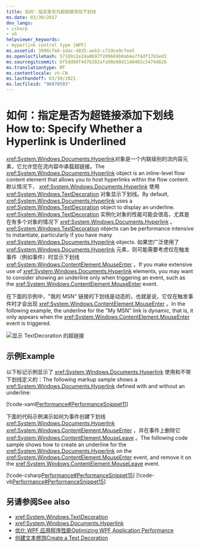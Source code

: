```yaml
---
title: 如何：指定是否为超链接添加下划线
ms.date: 03/30/2017
dev_langs:
- csharp
- vb
helpviewer_keywords:
- Hyperlink control type [WPF]
ms.assetid: 3996cfe6-1dac-4835-aeb3-c719ce9cfee5
ms.openlocfilehash: 5718912e24a0697f209669b0ab4e7f4df1765ed3
ms.sourcegitcommit: bf5dd80f4d7b202afa90e90d1148402c5474d826
ms.translationtype: MT
ms.contentlocale: zh-CN
ms.lasthandoff: 03/30/2021
ms.locfileid: "96970593"
---
```

# <a name="how-to-specify-whether-a-hyperlink-is-underlined"></a><span data-ttu-id="fa291-102">如何：指定是否为超链接添加下划线</span><span class="sxs-lookup"><span data-stu-id="fa291-102">How to: Specify Whether a Hyperlink is Underlined</span></span>
<span data-ttu-id="fa291-103"><xref:System.Windows.Documents.Hyperlink>对象是一个内联级别的流内容元素，它允许您在流内容中承载超链接。</span><span class="sxs-lookup"><span data-stu-id="fa291-103">The <xref:System.Windows.Documents.Hyperlink> object is an inline-level flow content element that allows you to host hyperlinks within the flow content.</span></span> <span data-ttu-id="fa291-104">默认情况下， <xref:System.Windows.Documents.Hyperlink> 使用 <xref:System.Windows.TextDecoration> 对象显示下划线。</span><span class="sxs-lookup"><span data-stu-id="fa291-104">By default, <xref:System.Windows.Documents.Hyperlink> uses a <xref:System.Windows.TextDecoration> object to display an underline.</span></span> <span data-ttu-id="fa291-105"><xref:System.Windows.TextDecoration> 实例化对象的性能可能会很高，尤其是在有多个对象的情况下 <xref:System.Windows.Documents.Hyperlink> 。</span><span class="sxs-lookup"><span data-stu-id="fa291-105"><xref:System.Windows.TextDecoration> objects can be performance intensive to instantiate, particularly if you have many <xref:System.Windows.Documents.Hyperlink> objects.</span></span> <span data-ttu-id="fa291-106">如果您广泛使用了 <xref:System.Windows.Documents.Hyperlink> 元素，则可能需要考虑仅在触发事件（例如事件）时显示下划线 <xref:System.Windows.ContentElement.MouseEnter> 。</span><span class="sxs-lookup"><span data-stu-id="fa291-106">If you make extensive use of <xref:System.Windows.Documents.Hyperlink> elements, you may want to consider showing an underline only when triggering an event, such as the <xref:System.Windows.ContentElement.MouseEnter> event.</span></span>  
  
 <span data-ttu-id="fa291-107">在下面的示例中，"我的 MSN" 链接的下划线是动态的，也就是说，它仅在触发事件时才会出现 <xref:System.Windows.ContentElement.MouseEnter> 。</span><span class="sxs-lookup"><span data-stu-id="fa291-107">In the following example, the underline for the "My MSN" link is dynamic, that is, it only appears when the <xref:System.Windows.ContentElement.MouseEnter> event is triggered.</span></span>  
  
  ![显示 TextDecoration 的超链接](./media/how-to-specify-whether-a-hyperlink-is-underlined/text-decorations-hyperlinks.png)  

## <a name="example"></a><span data-ttu-id="fa291-109">示例</span><span class="sxs-lookup"><span data-stu-id="fa291-109">Example</span></span>  
 <span data-ttu-id="fa291-110">以下标记示例显示了 <xref:System.Windows.Documents.Hyperlink> 使用和不带下划线定义的：</span><span class="sxs-lookup"><span data-stu-id="fa291-110">The following markup sample shows a <xref:System.Windows.Documents.Hyperlink> defined with and without an underline:</span></span>  
  
 [!code-xaml[Performance#PerformanceSnippet11](~/samples/snippets/csharp/VS_Snippets_Wpf/Performance/CSharp/Hyperlink.xaml#performancesnippet11)]  
  
 <span data-ttu-id="fa291-111">下面的代码示例演示如何为事件创建下划线 <xref:System.Windows.Documents.Hyperlink> <xref:System.Windows.ContentElement.MouseEnter> ，并在事件上删除它 <xref:System.Windows.ContentElement.MouseLeave> 。</span><span class="sxs-lookup"><span data-stu-id="fa291-111">The following code sample shows how to create an underline for the <xref:System.Windows.Documents.Hyperlink> on the <xref:System.Windows.ContentElement.MouseEnter> event, and remove it on the <xref:System.Windows.ContentElement.MouseLeave> event.</span></span>  
  
 [!code-csharp[Performance#PerformanceSnippet15](~/samples/snippets/csharp/VS_Snippets_Wpf/Performance/CSharp/Hyperlink.xaml.cs#performancesnippet15)]
 [!code-vb[Performance#PerformanceSnippet15](~/samples/snippets/visualbasic/VS_Snippets_Wpf/Performance/visualbasic/hyperlink.xaml.vb#performancesnippet15)]  
  
## <a name="see-also"></a><span data-ttu-id="fa291-112">另请参阅</span><span class="sxs-lookup"><span data-stu-id="fa291-112">See also</span></span>

- <xref:System.Windows.TextDecoration>
- <xref:System.Windows.Documents.Hyperlink>
- [<span data-ttu-id="fa291-113">优化 WPF 应用程序性能</span><span class="sxs-lookup"><span data-stu-id="fa291-113">Optimizing WPF Application Performance</span></span>](optimizing-wpf-application-performance.md)
- [<span data-ttu-id="fa291-114">创建文本修饰</span><span class="sxs-lookup"><span data-stu-id="fa291-114">Create a Text Decoration</span></span>](how-to-create-a-text-decoration.md)
